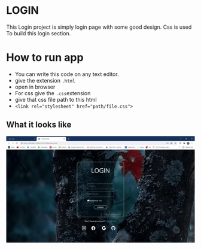 # LOGIN


This Login project is simply login page with some good design. Css is used To build this login section. 

# How to run app 

 * You can write this code on any text editor.
 * give the extension `.html`
 * open in browser
 * For css give the `.css`extension 
 * give that css file path to this html 
 * `<link rel="stylesheet" href="path/file.css">`

## What it looks like

<p align="center">
  <img src="login.gif" > 
</p>
